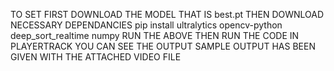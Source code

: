 TO SET FIRST DOWNLOAD  THE MODEL THAT IS best.pt
THEN DOWNLOAD NECESSARY DEPENDANCIES 
pip install ultralytics opencv-python deep_sort_realtime numpy
RUN THE ABOVE 
THEN  RUN THE  CODE IN PLAYERTRACK
YOU CAN SEE THE OUTPUT SAMPLE OUTPUT HAS BEEN GIVEN WITH THE ATTACHED VIDEO FILE
